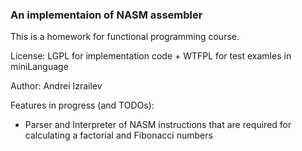 ### An implementaion of NASM assembler

This is a homework for functional programming course.

License: LGPL for implementation code + WTFPL for test examles in miniLanguage

Author: Andrei Izrailev

Features in progress (and TODOs):

- Parser and Interpreter of NASM instructions that are required for calculating
  a factorial and Fibonacci numbers
